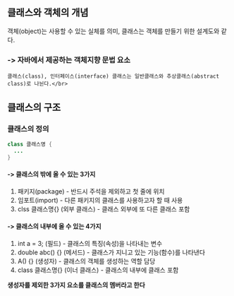 ## 클래스와 객체의 개념
객체(object)는 사용할 수 있는 실체를 의미, 클래스는 객체를 만들기 위한 설계도와 같다.</br>

### -> 자바에서 제공하는 객체지향 문법 요소
    클래스(class), 인터페이스(interface) 클래스는 일반클래스와 추상클래스(abstract class)로 나뉜다.</br>

## 클래스의 구조
 ### 클래스의 정의
```java
class 클래스명 {
  ...
}
```

 #### -> 클래스의 밖에 올 수 있는 3가지
 1. 패키지(package) - 반드시 주석을 제외하고 첫 줄에 위치
 2. 임포트(import) - 다른 패키지의 클래스를 사용하고자 할 때 사용
 3. clss 클래스명{} (외부 클래스) - 클래스 외부에 또 다른 클래스 포함</br>
#### -> 클래스의 내부에 올 수 있는 4가지
1. int a = 3; (필드) - 클래스의 특징(속성)을 나타내는 변수
2. double abc() {} (메서드) - 클래스가 지니고 있는 기능(함수)를 나타낸다
3. A() {} (생성자) - 클래스의 객체를 생성하는 역할 담당
4. class 클래스명{} (이너 클래스) - 클래스의 내부에 클래스 포함</br>

 **생성자를 제외한 3가지 요소를 클래스의 멤버라고 한다**
